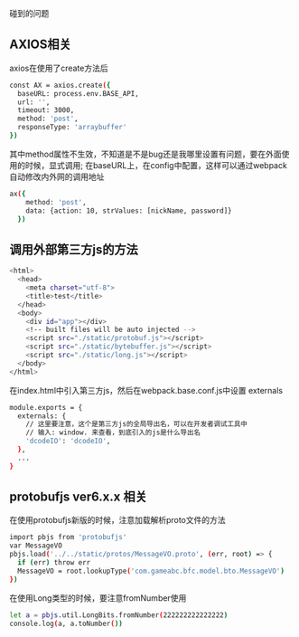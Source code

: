碰到的问题

## AXIOS相关
axios在使用了create方法后
``` bash
const AX = axios.create({
  baseURL: process.env.BASE_API,
  url: '',
  timeout: 3000,
  method: 'post',
  responseType: 'arraybuffer'
})
```
其中method属性不生效，不知道是不是bug还是我哪里设置有问题，要在外面使用的时候，显式调用;
在baseURL上，在config中配置，这样可以通过webpack自动修改内外网的调用地址
``` bash
ax({
    method: 'post',
    data: {action: 10, strValues: [nickName, password]}
  })
```

## 调用外部第三方js的方法
``` bash
<html>
  <head>
    <meta charset="utf-8">
    <title>test</title>
  </head>
  <body>
    <div id="app"></div>
    <!-- built files will be auto injected -->
    <script src="./static/protobuf.js"></script>
    <script src="./static/bytebuffer.js"></script>
    <script src="./static/long.js"></script>
  </body>
</html>
```
在index.html中引入第三方js，然后在webpack.base.conf.js中设置 externals
``` bash
module.exports = {
  externals: {
    // 这里要注意，这个是第三方js的全局导出名，可以在开发者调试工具中
    // 输入: window. 来查看，到底引入的js是什么导出名
    'dcodeIO': 'dcodeIO',
  },
  ...
}
```

## protobufjs ver6.x.x 相关
在使用protobufjs新版的时候，注意加载解析proto文件的方法
``` bash
import pbjs from 'protobufjs'
var MessageVO
pbjs.load('../../static/protos/MessageVO.proto', (err, root) => {
  if (err) throw err
  MessageVO = root.lookupType('com.gameabc.bfc.model.bto.MessageVO')
})
```
在使用Long类型的时候，要注意fromNumber使用
``` bash
let a = pbjs.util.LongBits.fromNumber(222222222222222)
console.log(a, a.toNumber())
```